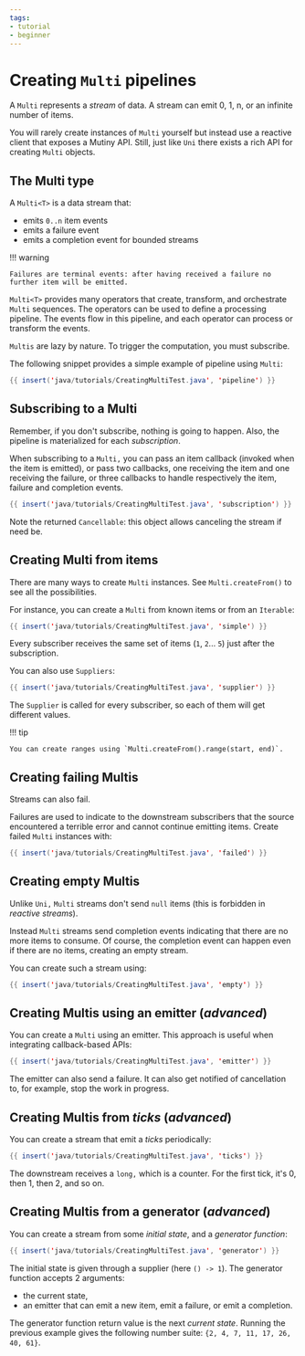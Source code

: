 ```yaml
---
tags:
- tutorial
- beginner
---
```


# Creating `Multi` pipelines

A `Multi` represents a _stream_ of data.
A stream can emit 0, 1, n, or an infinite number of items.

You will rarely create instances of `Multi` yourself but instead use a reactive client that exposes a Mutiny API.
Still, just like `Uni` there exists a rich API for creating `Multi` objects.

## The Multi type

A `Multi<T>` is a data stream that:

- emits `0..n` item events
- emits a failure event
- emits a completion event for bounded streams

!!! warning

    Failures are terminal events: after having received a failure no further item will be emitted.

`Multi<T>` provides many operators that create, transform, and orchestrate `Multi` sequences.
The operators can be used to define a processing pipeline.
The events flow in this pipeline, and each operator can process or transform the events.

`Multis` are lazy by nature.
To trigger the computation, you must subscribe.

The following snippet provides a simple example of pipeline using `Multi`:

```java linenums="1"
{{ insert('java/tutorials/CreatingMultiTest.java', 'pipeline') }}
```

## Subscribing to a Multi

Remember, if you don't subscribe, nothing is going to happen.
Also, the pipeline is materialized for each _subscription_.

When subscribing to a `Multi,` you can pass an item callback (invoked when the item is emitted), or pass two callbacks, one receiving the item and one receiving the failure, or three callbacks to handle respectively the item, failure and completion events.

```java linenums="1"
{{ insert('java/tutorials/CreatingMultiTest.java', 'subscription') }}
```

Note the returned `Cancellable`: this object allows canceling the stream if need be.

## Creating Multi from items

There are many ways to create `Multi` instances.
See `Multi.createFrom()` to see all the possibilities.

For instance, you can create a `Multi` from known items or from an `Iterable`:

```java linenums="1"
{{ insert('java/tutorials/CreatingMultiTest.java', 'simple') }}
```

Every subscriber receives the same set of items (`1`, `2`... `5`) just after the subscription.

You can also use `Suppliers`:

```java linenums="1"
{{ insert('java/tutorials/CreatingMultiTest.java', 'supplier') }}
```

The `Supplier` is called for every subscriber, so each of them will get different values.

!!! tip

    You can create ranges using `Multi.createFrom().range(start, end)`.

## Creating failing Multis

Streams can also fail.

Failures are used to indicate to the downstream subscribers that the source encountered a terrible error and cannot continue emitting items.
Create failed `Multi` instances with:

```java linenums="1"
{{ insert('java/tutorials/CreatingMultiTest.java', 'failed') }}
```

## Creating empty Multis

Unlike `Uni,` `Multi` streams don't send `null` items (this is forbidden in _reactive streams_).

Instead `Multi` streams send completion events indicating that there are no more items to consume.
Of course, the completion event can happen even if there are no items, creating an empty stream.

You can create such a stream using:

```java linenums="1"
{{ insert('java/tutorials/CreatingMultiTest.java', 'empty') }}
```

## Creating Multis using an emitter (_advanced_)

You can create a `Multi` using an emitter.
This approach is useful when integrating callback-based APIs:

```java linenums="1"
{{ insert('java/tutorials/CreatingMultiTest.java', 'emitter') }}
```

The emitter can also send a failure.
It can also get notified of cancellation to, for example, stop the work in progress.

## Creating Multis from _ticks_ (_advanced_)

You can create a stream that emit a _ticks_ periodically:

```java linenums="1"
{{ insert('java/tutorials/CreatingMultiTest.java', 'ticks') }}
```

The downstream receives a `long,` which is a counter.
For the first tick, it's 0, then 1, then 2, and so on.

## Creating Multis from a generator (_advanced_)

You can create a stream from some _initial state_, and a _generator function_:

```java linenums="1"
{{ insert('java/tutorials/CreatingMultiTest.java', 'generator') }}
```

The initial state is given through a supplier (here `() -> 1`).
The generator function accepts 2 arguments:

- the current state,
- an emitter that can emit a new item, emit a failure, or emit a completion.

The generator function return value is the next _current state_.
Running the previous example gives the following number suite: `{2, 4, 7, 11, 17, 26, 40, 61}`.


